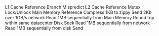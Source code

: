 L1 Cache Reference
Branch Mispredict
L2 Cache Reference
Mutex Lock/Unlock
Main Memory Reference
Compress 1KB to zippy
Send 2Kb over 1GB/s network
Read 1MB sequentially from Main Memory
Round trip within same datacenter
Disk Seek
Read 1MB sequentially from network
Read 1MB sequentially from disk
Send